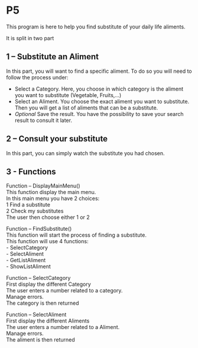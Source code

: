 # P5

This program is here to help you find substitute of your daily life aliments.


It is split in two part


## 1 – Substitute an Aliment
In this part, you will want to find a specific aliment. To do so you will need to follow the process under:
-	Select a Category. Here, you choose in which category is the aliment you want to substitute (Vegetable, Fruits,…)
-	Select an Aliment. You choose the exact aliment you want to substitute. Then you will get a list of aliments that can be a substitute.
-	*Optional* Save the result. You have the possibility to save your search result to consult it later.


## 2 – Consult your substitute  
In this part, you can simply watch the substitute you had chosen.


## 3 - Functions


Function – DisplayMainMenu()  
    This function display the main menu.  
    In this main menu you have 2 choices:  
    1	Find a substitute  
    2	Check my substitutes  
    The user then choose either 1 or 2  


Function – FindSubstitute()  
    This function will start the process of finding a substitute.  
    This function will use 4 functions:  
    -	SelectCategory  
    -	SelectAliment  
    -	GetListAliment  
    -	ShowListAliment  


Function – SelectCategory    
    First display the different Category  
    The user enters a number related to a category.  
    Manage errors.  
    The category is then returned  


Function – SelectAliment   
    First display the different Aliments  
    The user enters a number related to a Aliment.  
    Manage errors.  
    The aliment is then returned  

